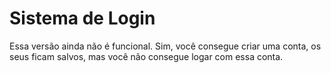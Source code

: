 # Sistema de Login

Essa versão ainda não é funcional.
Sim, você consegue criar uma conta,
os seus ficam salvos, 
mas você não consegue logar com essa conta.